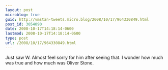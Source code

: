 ```yaml
---
layout: post
microblog: true
guid: http://vmstan-tweets.micro.blog/2008/10/17/964330849.html
post_id: 3054090
date: 2008-10-17T14:18:14-0600
lastmod: 2008-10-17T14:18:14-0600
type: post
url: /2008/10/17/964330849.html
---
```

Just saw W. Almost feel sorry for him after seeing that. I wonder how much was true and how much was Oliver Stone.

